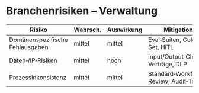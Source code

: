 # Branchenrisiken – Verwaltung
<table role="table">
  <thead><tr><th>Risiko</th><th>Wahrsch.</th><th>Auswirkung</th><th>Mitigation</th></tr></thead>
  <tbody>
    <tr><td>Domänenspezifische Fehlausgaben</td><td>mittel</td><td>mittel</td><td>Eval‑Suiten, Golden Set, HiTL</td></tr>
    <tr><td>Daten‑/IP‑Risiken</td><td>mittel</td><td>hoch</td><td>Input/Output‑Checks, Verträge, DLP</td></tr>
    <tr><td>Prozessinkonsistenz</td><td>mittel</td><td>mittel</td><td>Standard‑Workflows, Review, Audit‑Trail</td></tr>
  </tbody>
</table>
